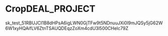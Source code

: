 # CropDEAL_PROJECT
sk_test_51RBUJCI1B8dHPsA6igLWN0GjTFw9t5NDnuuJXi0l9mJQSy5jG62W6W1xyHQAifLV6ZtnTSAUQDEqzZoXm4cdU3l500CHelc79Z
